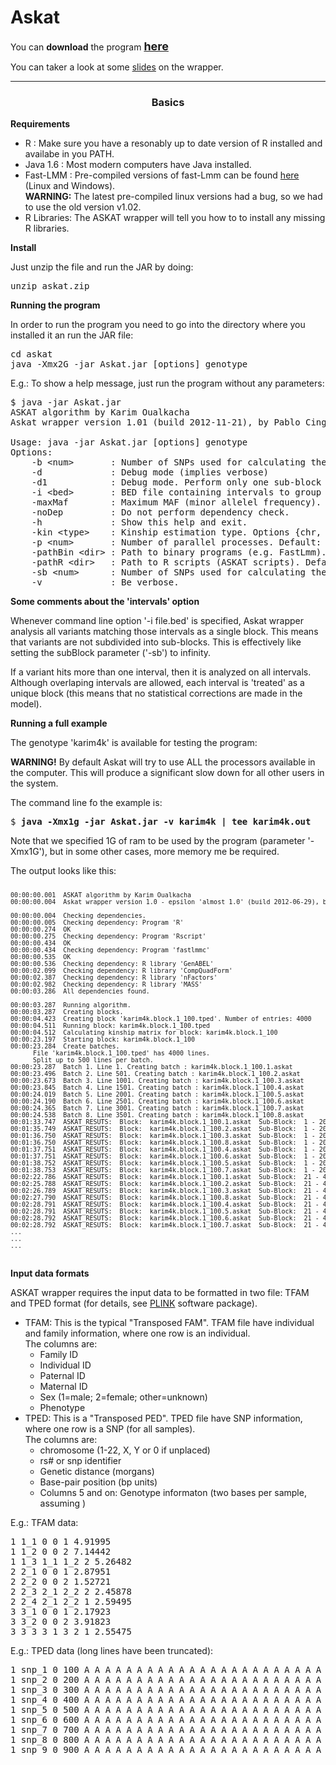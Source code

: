 Askat 
=====

You can <b>download</b> the program <a href="askat.zip"> <b><font size=+1>here</font></b> </a><p>
You can taker a look at some <a href="html/AskatWrapper.pdf">slides</a> on the wrapper.

<hr><center><h3>Basics</h3></center>

<b>Requirements</b><p>

<ul>
	<li> R : Make sure you have a resonably up to date version of R installed and availabe in you PATH.
	<li> Java 1.6 : Most modern computers have Java installed.
	<li> Fast-LMM : Pre-compiled versions of fast-Lmm can be found <a href="http://fastlmm.codeplex.com/"> here </a> (Linux and Windows).<br>
			<b>WARNING:</b> The latest pre-compiled linux versions had a bug, so we had to use the old version v1.02.
	<li> R Libraries: The ASKAT wrapper will tell you how to to install any missing R libraries.
</ul>

<b>Install</b><p>

Just unzip the file and run the JAR by doing:
<pre>
unzip askat.zip
</pre>

<b>Running the program</b><p>

In order to run the program you need to go into the directory where you installed it an run the JAR file:

<pre>
cd askat
java -Xmx2G -jar Askat.jar [options] genotype
</pre>

E.g.: To show a help message, just run the program without any parameters:

<pre>
$ java -jar Askat.jar
ASKAT algorithm by Karim Oualkacha
Askat wrapper version 1.01 (build 2012-11-21), by Pablo Cingolani

Usage: java -jar Askat.jar [options] genotype
Options:
	-b &lt;num&gt;       : Number of SNPs used for calculating the kinship matrix. Default: 100000
	-d             : Debug mode (implies verbose)
	-d1            : Debug mode. Perform only one sub-block calculation and stop
	-i &lt;bed&gt;       : BED file containing intervals to group SNPs. Default: none
	-maxMaf        : Maximum MAF (minor allelel frequency). Default: 1.0
	-noDep         : Do not perform dependency check.
	-h             : Show this help and exit.
	-kin &lt;type&gt;    : Kinship estimation type. Options {chr, avg, all, block}. Default: CHROMOSOME
	-p &lt;num&gt;       : Number of parallel processes. Default: 8
	-pathBin &lt;dir&gt; : Path to binary programs (e.g. FastLmm). Default: './'.
	-pathR &lt;dir&gt;   : Path to R scripts (ASKAT scripts). Default './r/'.
	-sb &lt;num&gt;      : Number of SNPs used for calculating the ASKAT algorithm. Default: 20
	-v             : Be verbose.
</pre>

<b>Some comments about the 'intervals' option</b><p>

Whenever command line option '-i file.bed' is specified, Askat wrapper analysis all variants matching those intervals as a single block.
This means that variants are not subdivided into sub-blocks. 
This is effectively like setting the subBlock parameter ('-sb') to infinity.<br>

If a variant hits more than one interval, then it is analyzed on all intervals.
Although overlaping intervals are allowed, each interval is 'treated' as a unique block (this means that no statistical corrections are made in the model).<br>
<p>

<b>Running a full example</b><p>

The genotype 'karim4k' is available for testing the program:

<p>
<b>WARNING!</b> By default Askat will try to use ALL the processors available in the computer. This will produce a significant slow down for all other users in the system.
<p>

The command line fo the example is:
<pre>
$ <b>java -Xmx1g -jar Askat.jar -v karim4k | tee karim4k.out </b>
</pre>
Note that we specified 1G of ram to be used by the program (parameter '-Xmx1G'), but in some other cases, more memory me be required.
<p>

The output looks like this:
<pre>
<font size=-1>
00:00:00.001  ASKAT algorithm by Karim Oualkacha
00:00:00.004  Askat wrapper version 1.0 - epsilon 'almost 1.0' (build 2012-06-29), by Pablo Cingolani

00:00:00.004  Checking dependencies.
00:00:00.005  Checking dependency: Program 'R'
00:00:00.274  OK
00:00:00.275  Checking dependency: Program 'Rscript'
00:00:00.434  OK
00:00:00.434  Checking dependency: Program 'fastlmmc'
00:00:00.535  OK
00:00:00.536  Checking dependency: R library 'GenABEL'
00:00:02.099  Checking dependency: R library 'CompQuadForm'
00:00:02.387  Checking dependency: R library 'nFactors'
00:00:02.982  Checking dependency: R library 'MASS'
00:00:03.286  All dependencies found.

00:00:03.287  Running algorithm.
00:00:03.287  Creating blocks.
00:00:04.423  Creating block 'karim4k.block.1_100.tped'. Number of entries: 4000
00:00:04.511  Running block: karim4k.block.1_100.tped
00:00:04.512  Calculating kinship matrix for block: karim4k.block.1_100
00:00:23.197  Starting block: karim4k.block.1_100
00:00:23.284  Create batches.
      File 'karim4k.block.1_100.tped' has 4000 lines.
      Split up to 500 lines per batch.
00:00:23.287  Batch 1. Line 1. Creating batch : karim4k.block.1_100.1.askat
00:00:23.496  Batch 2. Line 501. Creating batch : karim4k.block.1_100.2.askat
00:00:23.673  Batch 3. Line 1001. Creating batch : karim4k.block.1_100.3.askat
00:00:23.845  Batch 4. Line 1501. Creating batch : karim4k.block.1_100.4.askat
00:00:24.019  Batch 5. Line 2001. Creating batch : karim4k.block.1_100.5.askat
00:00:24.190  Batch 6. Line 2501. Creating batch : karim4k.block.1_100.6.askat
00:00:24.365  Batch 7. Line 3001. Creating batch : karim4k.block.1_100.7.askat
00:00:24.538  Batch 8. Line 3501. Creating batch : karim4k.block.1_100.8.askat
00:01:33.747  ASKAT_RESUTS:  Block:  karim4k.block.1_100.1.askat  Sub-Block:  1 - 20   chr:pos:  1:100 - 1:2000       Id:  snp_1 - snp_20       p-value:  0.0006166988  Q:  38588.06  ...
00:01:35.749  ASKAT_RESUTS:  Block:  karim4k.block.1_100.2.askat  Sub-Block:  1 - 20   chr:pos:  1:50100 - 1:52000    Id:  snp_501 - snp_520    p-value:  0.6740977     Q:  10817.98  ...
00:01:36.750  ASKAT_RESUTS:  Block:  karim4k.block.1_100.3.askat  Sub-Block:  1 - 20   chr:pos:  1:100100 - 1:102000  Id:  snp_1001 - snp_1020  p-value:  4.551971e-07  Q:  57434.71  ...
00:01:36.750  ASKAT_RESUTS:  Block:  karim4k.block.1_100.8.askat  Sub-Block:  1 - 20   chr:pos:  1:350100 - 1:352000  Id:  snp_3501 - snp_3520  p-value:  0.6530349     Q:  11460.14  ...
00:01:37.751  ASKAT_RESUTS:  Block:  karim4k.block.1_100.4.askat  Sub-Block:  1 - 20   chr:pos:  1:150100 - 1:152000  Id:  snp_1501 - snp_1520  p-value:  0.9720287     Q:  5038.441  ...
00:01:37.751  ASKAT_RESUTS:  Block:  karim4k.block.1_100.6.askat  Sub-Block:  1 - 20   chr:pos:  1:250100 - 1:252000  Id:  snp_2501 - snp_2520  p-value:  0.1502854     Q:  18876.09  ...
00:01:38.752  ASKAT_RESUTS:  Block:  karim4k.block.1_100.5.askat  Sub-Block:  1 - 20   chr:pos:  1:200100 - 1:202000  Id:  snp_2001 - snp_2020  p-value:  1.340421e-06  Q:  54710.54  ...
00:01:38.753  ASKAT_RESUTS:  Block:  karim4k.block.1_100.7.askat  Sub-Block:  1 - 20   chr:pos:  1:300100 - 1:302000  Id:  snp_3001 - snp_3020  p-value:  1.385112e-05  Q:  48982.58  ...
00:02:22.786  ASKAT_RESUTS:  Block:  karim4k.block.1_100.1.askat  Sub-Block:  21 - 40  chr:pos:  1:2100 - 1:4000      Id:  snp_21 - snp_40      p-value:  0.2958578     Q:  16597.14  ...
00:02:25.788  ASKAT_RESUTS:  Block:  karim4k.block.1_100.2.askat  Sub-Block:  21 - 40  chr:pos:  1:52100 - 1:54000    Id:  snp_521 - snp_540    p-value:  0.7232833     Q:  10029.99  ...
00:02:26.789  ASKAT_RESUTS:  Block:  karim4k.block.1_100.3.askat  Sub-Block:  21 - 40  chr:pos:  1:102100 - 1:104000  Id:  snp_1021 - snp_1040  p-value:  0.01380279    Q:  28006.57  ...
00:02:27.790  ASKAT_RESUTS:  Block:  karim4k.block.1_100.8.askat  Sub-Block:  21 - 40  chr:pos:  1:352100 - 1:354000  Id:  snp_3521 - snp_3540  p-value:  0.001698173   Q:  37035.88  ...
00:02:28.791  ASKAT_RESUTS:  Block:  karim4k.block.1_100.4.askat  Sub-Block:  21 - 40  chr:pos:  1:152100 - 1:154000  Id:  snp_1521 - snp_1540  p-value:  0.1902052     Q:  18511.61  ...
00:02:28.791  ASKAT_RESUTS:  Block:  karim4k.block.1_100.5.askat  Sub-Block:  21 - 40  chr:pos:  1:202100 - 1:204000  Id:  snp_2021 - snp_2040  p-value:  0.6349479     Q:  10588.31  ...
00:02:28.792  ASKAT_RESUTS:  Block:  karim4k.block.1_100.6.askat  Sub-Block:  21 - 40  chr:pos:  1:252100 - 1:254000  Id:  snp_2521 - snp_2540  p-value:  0.8626755     Q:  8638.986  ...
00:02:28.792  ASKAT_RESUTS:  Block:  karim4k.block.1_100.7.askat  Sub-Block:  21 - 40  chr:pos:  1:302100 - 1:304000  Id:  snp_3021 - snp_3040  p-value:  0.3494253     Q:  15464.29  ...
...
...
...
</font>
</pre>

<b>Input data formats</b><p>
ASKAT wrapper requires the input data to be formatted in two file: TFAM and TPED format (for details, see <a href="http://pngu.mgh.harvard.edu/~purcell/plink/data.shtml">PLINK</a> software package).<p>
<ul>
	<li> TFAM: This is the typical "Transposed FAM". TFAM file have individual and family information, where one row is an individual. <br>
	The columns are:
	<ul>
		<li> Family ID
		<li> Individual ID
		<li> Paternal ID
		<li> Maternal ID
		<li> Sex (1=male; 2=female; other=unknown)
		<li> Phenotype
	</ul> 
	<li> TPED: This is a "Transposed PED". TPED file have SNP information, where one row is a SNP (for all samples). <br>
	The columns are:
	<ul>
		<li> chromosome (1-22, X, Y or 0 if unplaced)
		<li> rs# or snp identifier
		<li> Genetic distance (morgans)
		<li> Base-pair position (bp units)
		<li> Columns 5 and on: Genotype informaton (two bases per sample, assuming )
	</ul> 
</ul>

E.g.: TFAM data:
<pre>
1 1_1 0 0 1 4.91995
1 1_2 0 0 2 7.14442
1 1_3 1_1 1_2 2 5.26482
2 2_1 0 0 1 2.87951
2 2_2 0 0 2 1.52721
2 2_3 2_1 2_2 2 2.45878
2 2_4 2_1 2_2 1 2.59495
3 3_1 0 0 1 2.17923
3 3_2 0 0 2 3.91823
3 3_3 3_1 3_2 1 2.55475
</pre>

<p>
E.g.: TPED data (long lines have been truncated):
<pre>
1 snp_1 0 100 A A A A A A A A A A A A A A A A A A A A A A A A A A A A A A A A A A A A A A A A A A A A A A A A A A A A A A A A ...
1 snp_2 0 200 A A A A A A A A A A A A A A A A A A A A A A A A A A A A A A A A A A A A A A A A A A A A A A A A A A A A A A A A ...
1 snp_3 0 300 A A A A A A A A A A A A A A A A A A A A A A A A A A A A A A A A A A A A A A A A A A A A A A A A A A A A A A A A ...
1 snp_4 0 400 A A A A A A A A A A A A A A A A A A A A A A A A A A A A A A A A A A A A A A A A A A A A A A A A A A A A A A A A ...
1 snp_5 0 500 A A A A A A A A A A A A A A A A A A A A A A A A A A A A A A A A A A A A A A A A A A A A A A A A A A A A A A A A ...
1 snp_6 0 600 A A A A A A A A A A A A A A A A A A A A A A A A A A A A A A T T A A T A T A T A T A A A T A A A A A T A T A A A ...
1 snp_7 0 700 A A A A A A A A A A A A A A A A A A A A A A A A A A A A A A A A A A A A A A A A A A A A A A A A A A A A A A A A ...
1 snp_8 0 800 A A A A A A A A A A A A A A A A A A A A A A A A A A A A A A A A A A A A A A A A A A A A A A A A A A A A A A A A ...
1 snp_9 0 900 A A A A A A A A A A A A A A A A A A A A A A A A A A A A A A A A A A A A A A A A A A T A A A A A T A T A A A A A ...
</pre>
